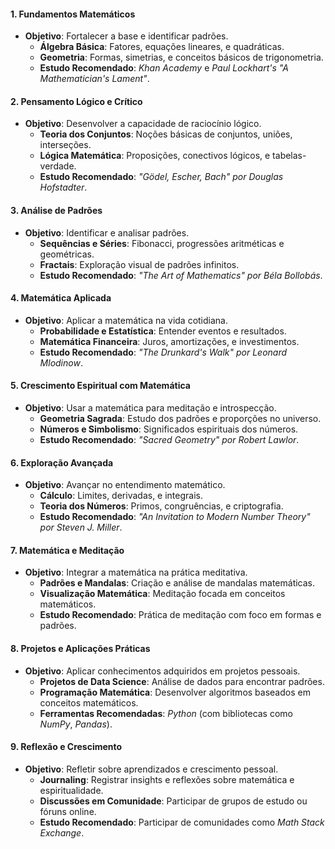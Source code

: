 #### **1. Fundamentos Matemáticos**

- **Objetivo**: Fortalecer a base e identificar padrões.
    - **Álgebra Básica**: Fatores, equações lineares, e quadráticas.
    - **Geometria**: Formas, simetrias, e conceitos básicos de trigonometria.
    - **Estudo Recomendado**: _Khan Academy_ e _Paul Lockhart's "A Mathematician's Lament"_.

#### **2. Pensamento Lógico e Crítico**

- **Objetivo**: Desenvolver a capacidade de raciocínio lógico.
    - **Teoria dos Conjuntos**: Noções básicas de conjuntos, uniões, interseções.
    - **Lógica Matemática**: Proposições, conectivos lógicos, e tabelas-verdade.
    - **Estudo Recomendado**: _"Gödel, Escher, Bach" por Douglas Hofstadter_.

#### **3. Análise de Padrões**

- **Objetivo**: Identificar e analisar padrões.
    - **Sequências e Séries**: Fibonacci, progressões aritméticas e geométricas.
    - **Fractais**: Exploração visual de padrões infinitos.
    - **Estudo Recomendado**: _"The Art of Mathematics" por Béla Bollobás_.

#### **4. Matemática Aplicada**

- **Objetivo**: Aplicar a matemática na vida cotidiana.
    - **Probabilidade e Estatística**: Entender eventos e resultados.
    - **Matemática Financeira**: Juros, amortizações, e investimentos.
    - **Estudo Recomendado**: _"The Drunkard's Walk" por Leonard Mlodinow_.

#### **5. Crescimento Espiritual com Matemática**

- **Objetivo**: Usar a matemática para meditação e introspecção.
    - **Geometria Sagrada**: Estudo dos padrões e proporções no universo.
    - **Números e Simbolismo**: Significados espirituais dos números.
    - **Estudo Recomendado**: _"Sacred Geometry" por Robert Lawlor_.

#### **6. Exploração Avançada**

- **Objetivo**: Avançar no entendimento matemático.
    - **Cálculo**: Limites, derivadas, e integrais.
    - **Teoria dos Números**: Primos, congruências, e criptografia.
    - **Estudo Recomendado**: _"An Invitation to Modern Number Theory" por Steven J. Miller_.

#### **7. Matemática e Meditação**

- **Objetivo**: Integrar a matemática na prática meditativa.
    - **Padrões e Mandalas**: Criação e análise de mandalas matemáticas.
    - **Visualização Matemática**: Meditação focada em conceitos matemáticos.
    - **Estudo Recomendado**: Prática de meditação com foco em formas e padrões.

#### **8. Projetos e Aplicações Práticas**

- **Objetivo**: Aplicar conhecimentos adquiridos em projetos pessoais.
    - **Projetos de Data Science**: Análise de dados para encontrar padrões.
    - **Programação Matemática**: Desenvolver algoritmos baseados em conceitos matemáticos.
    - **Ferramentas Recomendadas**: _Python_ (com bibliotecas como _NumPy_, _Pandas_).

#### **9. Reflexão e Crescimento**

- **Objetivo**: Refletir sobre aprendizados e crescimento pessoal.
    - **Journaling**: Registrar insights e reflexões sobre matemática e espiritualidade.
    - **Discussões em Comunidade**: Participar de grupos de estudo ou fóruns online.
    - **Estudo Recomendado**: Participar de comunidades como _Math Stack Exchange_.